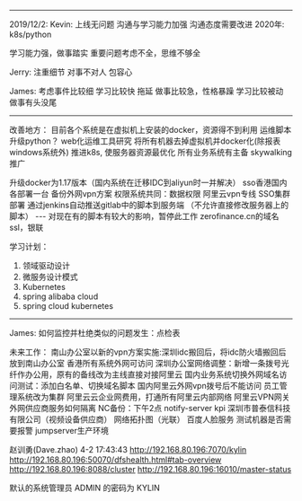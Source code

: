 --------------------------------
2019/12/2:
Kevin:
上线无问题
沟通与学习能力加强
沟通态度需要改进
2020年:
k8s/python

学习能力强，做事踏实
重要问题考虑不全，思维不够全


Jerry:
注重细节
对事不对人
包容心

James:
考虑事件比较细
学习比较快
拖延
做事比较急，性格暴躁
学习比较被动
做事有头没尾


----------------------------------------------


改善地方：
目前各个系统是在虚拟机上安装的docker，资源得不到利用
运维脚本升级python？
web化运维工具研究
将所有机器去掉虚拟机并docker化(除报表windows系统外)
推进k8s, 使服务器资源最优化
所有业务系统有主备
skywalking推广

升级docker为1.17版本（国内系统在迁移IDC到aliyun时一并解决）
sso香港国内各部署一台
备份外网vpn方案
权限系统共同：数据权限
阿里云vpn专线
SSO集群部署
通过jenkins自动推送gitlab中的脚本到服务端
（不允许直接修改服务器上的脚本） --- 对现在有的脚本有较大的影响，暂停此工作
zerofinance.cn的域名ssl，银联

学习计划：
1. 领域驱动设计
2. 微服务设计模式
3. Kubernetes
4. spring alibaba cloud
5. spring cloud kubernetes
-------------------------------------------------


James:
如何监控并杜绝类似的问题发生：点检表


未来工作：
南山办公室以新的vpn方案实施:深圳idc搬回后，将idc防火墙搬回后放到南山办公室
香港所有系统外网可访问
深圳办公室网络调整：新增一条拨号光纤作办公用，原有的备线改为主线直接对接阿里云
国内业务系统切换外网域名访问测试：添加白名单、切换域名脚本
国内阿里云外网vpn拨号后不能访问
员工管理系统改为集群
阿里云云企业网费用，打通所有阿里云内部网络
阿里云VPN网关
外网供应商服务如何隔离
NC备份：下午2点
notify-server
kpi
深圳市普泰信科技有限公司（视频设备供应商）
网络拓扑图（光联）
百度人脸服务
测试机器是否需要报警
jumpserver生产环境


赵训勇(Dave.zhao) 4-2 17:43:43
http://192.168.80.196:7070/kylin
http://192.168.80.196:50070/dfshealth.html#tab-overview
http://192.168.80.196:8088/cluster
http://192.168.80.196:16010/master-status

默认的系统管理员 ADMIN 的密码为 KYLIN